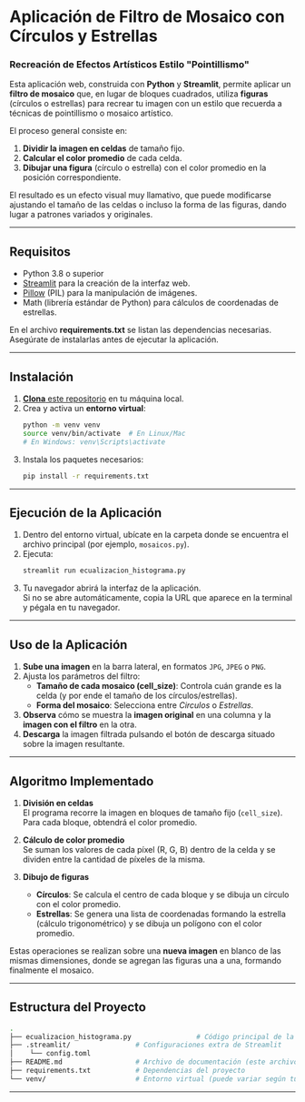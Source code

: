 # Aplicación de Filtro de Mosaico con Círculos y Estrellas

### Recreación de Efectos Artísticos Estilo "Pointillismo"

Esta aplicación web, construida con **Python** y **Streamlit**, permite aplicar un **filtro de mosaico** que, en lugar de bloques cuadrados, utiliza **figuras** (círculos o estrellas) para recrear tu imagen con un estilo que recuerda a técnicas de pointillismo o mosaico artístico.

El proceso general consiste en:
1. **Dividir la imagen en celdas** de tamaño fijo.
2. **Calcular el color promedio** de cada celda.
3. **Dibujar una figura** (círculo o estrella) con el color promedio en la posición correspondiente.

El resultado es un efecto visual muy llamativo, que puede modificarse ajustando el tamaño de las celdas o incluso la forma de las figuras, dando lugar a patrones variados y originales.

---

## Requisitos

- Python 3.8 o superior
- [Streamlit](https://docs.streamlit.io/) para la creación de la interfaz web.
- [Pillow](https://pillow.readthedocs.io/) (PIL) para la manipulación de imágenes.
- Math (librería estándar de Python) para cálculos de coordenadas de estrellas.

En el archivo **requirements.txt** se listan las dependencias necesarias. Asegúrate de instalarlas antes de ejecutar la aplicación.

---

## Instalación

1. [**Clona** este repositorio](https://github.com/mikemayac/Image-Filter-Application-Mosaics) en tu máquina local.
2. Crea y activa un **entorno virtual**:
   ```bash
   python -m venv venv
   source venv/bin/activate  # En Linux/Mac
   # En Windows: venv\Scripts\activate
   ```
3. Instala los paquetes necesarios:
   ```bash
   pip install -r requirements.txt
   ```

---

## Ejecución de la Aplicación

1. Dentro del entorno virtual, ubícate en la carpeta donde se encuentra el archivo principal (por ejemplo, `mosaicos.py`).
2. Ejecuta:
   ```bash
   streamlit run ecualizacion_histograma.py
   ```
3. Tu navegador abrirá la interfaz de la aplicación.  
   Si no se abre automáticamente, copia la URL que aparece en la terminal y pégala en tu navegador.

---

## Uso de la Aplicación

1. **Sube una imagen** en la barra lateral, en formatos `JPG`, `JPEG` o `PNG`.
2. Ajusta los parámetros del filtro:
   - **Tamaño de cada mosaico (cell_size)**: Controla cuán grande es la celda (y por ende el tamaño de los círculos/estrellas).
   - **Forma del mosaico**: Selecciona entre *Circulos* o *Estrellas*.
3. **Observa** cómo se muestra la **imagen original** en una columna y la **imagen con el filtro** en la otra.
4. **Descarga** la imagen filtrada pulsando el botón de descarga situado sobre la imagen resultante.

---

## Algoritmo Implementado

1. **División en celdas**  
   El programa recorre la imagen en bloques de tamaño fijo (`cell_size`). Para cada bloque, obtendrá el color promedio.
   
2. **Cálculo de color promedio**  
   Se suman los valores de cada píxel (R, G, B) dentro de la celda y se dividen entre la cantidad de píxeles de la misma.

3. **Dibujo de figuras**  
   - **Círculos**: Se calcula el centro de cada bloque y se dibuja un círculo con el color promedio.
   - **Estrellas**: Se genera una lista de coordenadas formando la estrella (cálculo trigonométrico) y se dibuja un polígono con el color promedio.

Estas operaciones se realizan sobre una **nueva imagen** en blanco de las mismas dimensiones, donde se agregan las figuras una a una, formando finalmente el mosaico.

---

## Estructura del Proyecto

```bash
.
├── ecualizacion_histograma.py                # Código principal de la aplicación (filtro mosaico)
├── .streamlit/                # Configuraciones extra de Streamlit
│    └── config.toml           
├── README.md                  # Archivo de documentación (este archivo)
├── requirements.txt           # Dependencias del proyecto
└── venv/                      # Entorno virtual (puede variar según tu instalación)
```

---
